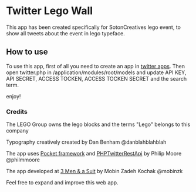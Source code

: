 # Twitter Lego Wall
This app has been created specifically for SotonCreatives lego event, to show all tweets about the event in lego typeface.

## How to use
To use this app, first of all you need to create an app in [twitter apps](https://apps.twitter.com/).
Then open twitter.php in /application/modules/root/models
and update API KEY, API SECRET, ACCESS TOCKEN, ACCESS TOCKEN SECRET and the search term.

enjoy!

### Credits
The LEGO Group owns the lego blocks and the terms "Lego" belongs to this company

Typography creatively created by Dan Benham @danblahblahblah

The app uses [Pocket framework](https://github.com/philmmoore/Pocket) and [PHPTwitterRestApi](https://github.com/philmmoore/PHPTwitterRestApi) by Philip Moore @philmmoore 

The app developed at [3 Men & a Suit](http://3men.co.uk) by Mobin Zadeh Kochak @mobinzk

Feel free to expand and improve this web app.
